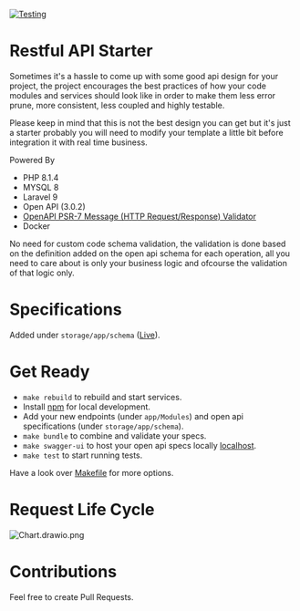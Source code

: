 [![Testing](https://github.com/omarfawzi/omarfawzi/Restful-API-Starter/actions/workflows/tests.yml/badge.svg)](https://github.com/omarfawzi/omarfawzi/Restful-API-Starter/actions/workflows/tests.yml)

# Restful API Starter

Sometimes it's a hassle to come up with some good api design for your project, the project encourages the best practices of how your code modules and services should look like in order to make them less error prune, more consistent, less coupled and highly testable.


Please keep in mind that this is not the best design you can get but it's just a starter probably you will need to modify your template a little bit before integration it with real time business.

Powered By
- PHP 8.1.4
- MYSQL 8
- Laravel 9
- Open API (3.0.2)
- [OpenAPI PSR-7 Message (HTTP Request/Response) Validator](https://github.com/thephpleague/openapi-psr7-validator)
- Docker

No need for custom code schema validation, the validation is done based on the definition added on the open api schema for each operation, all you need to care about is only your business logic and ofcourse the validation of that logic only. 

# Specifications 

Added under `storage/app/schema` ([Live](https://omarfawzi.github.io/omarfawzi/Restful-API-Starter/)).

# Get Ready
- `make rebuild` to rebuild and start services.
- Install [npm](https://nodejs.org/en/download) for local development.
- Add your new endpoints (under `app/Modules`) and open api specifications (under `storage/app/schema`).
- `make bundle` to combine and validate your specs.
- `make swagger-ui` to host your open api specs locally [localhost](http://localhost:8081).
- `make test` to start running tests.

Have a look over [Makefile](https://github.com/omarfawzi/omarfawzi/Restful-API-Starter/blob/main/Makefile) for more options.

# Request Life Cycle

![Chart.drawio.png](https://github.com/omarfawzi/omarfawzi/Restful-API-Starter/blob/main/Chart.png)

# Contributions

Feel free to create Pull Requests.
